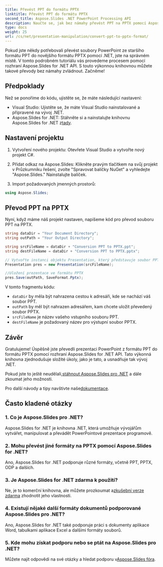 ```yaml
---
title: Převést PPT do formátu PPTX
linktitle: Převést PPT do formátu PPTX
second_title: Aspose.Slides .NET PowerPoint Processing API
description: Naučte se, jak bez námahy převést PPT na PPTX pomocí Aspose.Slides pro .NET. Podrobný průvodce s příklady kódu pro bezproblémovou transformaci formátu.
type: docs
weight: 25
url: /cs/net/presentation-manipulation/convert-ppt-to-pptx-format/
---
```


Pokud jste někdy potřebovali převést soubory PowerPoint ze staršího formátu PPT do novějšího formátu PPTX pomocí .NET, jste na správném místě. V tomto podrobném tutoriálu vás provedeme procesem pomocí rozhraní Aspose.Slides for .NET API. S touto výkonnou knihovnou můžete takové převody bez námahy zvládnout. Začněme!

## Předpoklady

Než se ponoříme do kódu, ujistěte se, že máte následující nastavení:

- Visual Studio: Ujistěte se, že máte Visual Studio nainstalované a připravené na vývoj .NET.
-  Aspose.Slides for .NET: Stáhněte si a nainstalujte knihovnu Aspose.Slides for .NET z[tady](https://releases.aspose.com/slides/net/).

## Nastavení projektu

1. Vytvoření nového projektu: Otevřete Visual Studio a vytvořte nový projekt C#.

2. Přidat odkaz na Aspose.Slides: Klikněte pravým tlačítkem na svůj projekt v Průzkumníku řešení, zvolte "Spravovat balíčky NuGet" a vyhledejte "Aspose.Slides." Nainstalujte balíček.

3. Import požadovaných jmenných prostorů:

```csharp
using Aspose.Slides;
```

## Převod PPT na PPTX

Nyní, když máme náš projekt nastaven, napíšeme kód pro převod souboru PPT na PPTX.

```csharp
string dataDir = "Your Document Directory";
string outPath = "Your Output Directory";

string srcFileName = dataDir + "Conversion PPT to PPTX.ppt";
string destFileName = dataDir + "Conversion PPT to PPTX.pptx";

// Vytvořte instanci objektu Presentation, který představuje soubor PPT
Presentation pres = new Presentation(srcFileName);

//Uložení prezentace ve formátu PPTX
pres.Save(outPath, SaveFormat.Pptx);
```

V tomto fragmentu kódu:

- `dataDir` by měla být nahrazena cestou k adresáři, kde se nachází váš soubor PPT.
- `outPath` by měl být nahrazen adresářem, kam chcete uložit převedený soubor PPTX.
- `srcFileName` je název vašeho vstupního souboru PPT.
- `destFileName` je požadovaný název pro výstupní soubor PPTX.

## Závěr

Gratulujeme! Úspěšně jste převedli prezentaci PowerPoint z formátu PPT do formátu PPTX pomocí rozhraní Aspose.Slides for .NET API. Tato výkonná knihovna zjednodušuje složité úkoly, jako je tato, a usnadňuje tak vývoj .NET.

 Pokud jste to ještě neudělali,[stáhnout Aspose.Slides pro .NET](https://releases.aspose.com/slides/net/) a dále zkoumat jeho možnosti.

 Pro další návody a tipy navštivte naše[dokumentace](https://reference.aspose.com/slides/net/).

## Často kladené otázky

### 1. Co je Aspose.Slides pro .NET?
Aspose.Slides for .NET je knihovna .NET, která umožňuje vývojářům vytvářet, manipulovat a převádět PowerPointové prezentace programově.

### 2. Mohu převést jiné formáty na PPTX pomocí Aspose.Slides for .NET?
Ano, Aspose.Slides for .NET podporuje různé formáty, včetně PPT, PPTX, ODP a dalších.

### 3. Je Aspose.Slides for .NET zdarma k použití?
 Ne, je to komerční knihovna, ale můžete prozkoumat a[zkušební verze zdarma](https://releases.aspose.com/) zhodnotit jeho vlastnosti.

### 4. Existují nějaké další formáty dokumentů podporované Aspose.Slides pro .NET?
Ano, Aspose.Slides for .NET také podporuje práci s dokumenty aplikace Word, tabulkami aplikace Excel a dalšími formáty souborů.

### 5. Kde mohu získat podporu nebo se ptát na Aspose.Slides pro .NET?
 Můžete najít odpovědi na své otázky a hledat podporu v[Aspose.Slides fóra](https://forum.aspose.com/).

